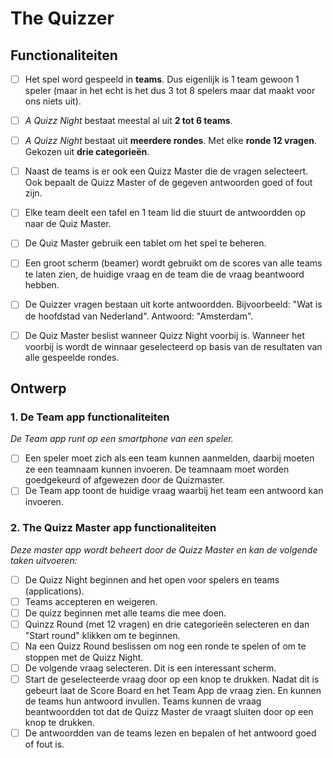 # The Quizzer

## Functionaliteiten

 - [ ] Het spel word gespeeld in **teams**. Dus eigenlijk is 1 team gewoon 1 speler (maar in het echt is het dus 3 tot 8 spelers maar dat maakt voor ons niets uit).
 - [ ] *A Quizz Night* bestaat meestal al uit **2 tot 6 teams**.
 - [ ] *A Quizz Night* bestaat uit **meerdere rondes**. Met elke **ronde 12 vragen**. Gekozen uit **drie categorieën**.
 - [ ] Naast de teams is er ook een Quizz Master die de vragen selecteert. Ook bepaalt de Quizz Master of de gegeven antwoorden goed of fout zijn.
 - [ ] Elke team deelt een tafel en 1 team lid die stuurt de antwoordden op naar de Quiz Master.
 - [ ] De Quiz Master gebruik een tablet om het spel te beheren.
 - [ ] Een groot scherm (beamer) wordt gebruikt om de scores van alle teams te laten zien, de huidige vraag en de team die de vraag beantwoord hebben.
 - [ ] De Quizzer vragen bestaan uit korte antwoordden. Bijvoorbeeld: "Wat is de hoofdstad van Nederland". Antwoord: "Amsterdam".
 - [ ] De Quiz Master beslist wanneer Quizz Night voorbij is. Wanneer het voorbij is wordt de winnaar geselecteerd op basis van de resultaten van alle gespeelde rondes.


## Ontwerp

### 1. De Team app functionaliteiten
*De Team app runt op een smartphone van een speler.*
 - [ ] Een speler moet zich als een team kunnen aanmelden, daarbij moeten ze een teamnaam kunnen invoeren. De teamnaam moet worden goedgekeurd of afgewezen door de Quizmaster.
 - [ ] De Team app toont de huidige vraag waarbij het team een antwoord kan invoeren.

### 2. The Quizz Master app functionaliteiten

*Deze master app wordt beheert door de Quizz Master en kan de volgende taken uitvoeren:*
 - [ ] De Quizz Night beginnen and het open voor spelers en teams (applications).
 - [ ] Teams accepteren en weigeren.
 - [ ] De quizz beginnen met alle teams die mee doen.
 - [ ] Quinzz Round (met 12 vragen) en drie categorieën selecteren en dan "Start round" klikken om te beginnen.
 - [ ] Na een Quizz Round beslissen om nog een ronde te spelen of om te stoppen met de Quizz Night.
 - [ ] De volgende vraag selecteren. Dit is een interessant scherm.
 - [ ] Start de geselecteerde vraag door op een knop te drukken. Nadat dit is gebeurt laat de Score Board en het Team App de vraag zien. En kunnen de teams hun antwoord invullen. Teams kunnen de vraag beantwoordden tot dat de Quizz Master de vraagt sluiten door op een knop te drukken.
 - [ ] De antwoordden van de teams lezen en bepalen of het antwoord goed of fout is.